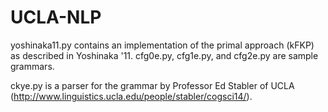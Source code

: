 UCLA-NLP
========
yoshinaka11.py contains an implementation of the primal approach (kFKP) as described in Yoshinaka '11.
cfg0e.py, cfg1e.py, and cfg2e.py are sample grammars.

ckye.py is a parser for the grammar by Professor Ed Stabler of UCLA (http://www.linguistics.ucla.edu/people/stabler/cogsci14/).
